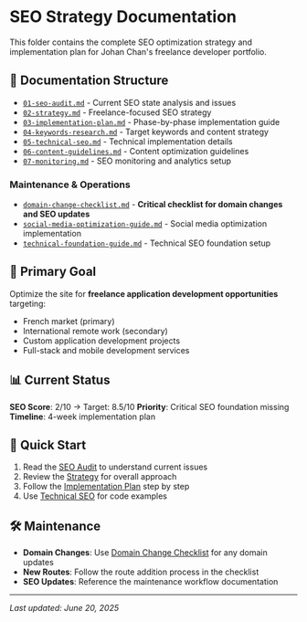 # SEO Strategy Documentation

This folder contains the complete SEO optimization strategy and implementation plan for Johan Chan's freelance developer portfolio.

## 📁 Documentation Structure

- [`01-seo-audit.md`](01-seo-audit.md) - Current SEO state analysis and issues
- [`02-strategy.md`](02-strategy.md) - Freelance-focused SEO strategy
- [`03-implementation-plan.md`](03-implementation-plan.md) - Phase-by-phase implementation guide
- [`04-keywords-research.md`](04-keywords-research.md) - Target keywords and content strategy
- [`05-technical-seo.md`](05-technical-seo.md) - Technical implementation details
- [`06-content-guidelines.md`](06-content-guidelines.md) - Content optimization guidelines
- [`07-monitoring.md`](07-monitoring.md) - SEO monitoring and analytics setup

### Maintenance & Operations

- [`domain-change-checklist.md`](domain-change-checklist.md) - **Critical checklist for domain changes and SEO updates**
- [`social-media-optimization-guide.md`](social-media-optimization-guide.md) - Social media optimization implementation
- [`technical-foundation-guide.md`](technical-foundation-guide.md) - Technical SEO foundation setup

## 🎯 Primary Goal

Optimize the site for **freelance application development opportunities** targeting:

- French market (primary)
- International remote work (secondary)
- Custom application development projects
- Full-stack and mobile development services

## 📊 Current Status

**SEO Score**: 2/10 → Target: 8.5/10
**Priority**: Critical SEO foundation missing
**Timeline**: 4-week implementation plan

## 🚀 Quick Start

1. Read the [SEO Audit](01-seo-audit.md) to understand current issues
2. Review the [Strategy](02-strategy.md) for overall approach
3. Follow the [Implementation Plan](03-implementation-plan.md) step by step
4. Use [Technical SEO](05-technical-seo.md) for code examples

## 🛠️ Maintenance

- **Domain Changes**: Use [Domain Change Checklist](domain-change-checklist.md) for any domain updates
- **New Routes**: Follow the route addition process in the checklist
- **SEO Updates**: Reference the maintenance workflow documentation

---

_Last updated: June 20, 2025_
